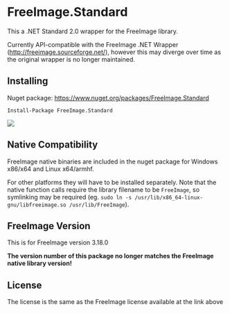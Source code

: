# FreeImage.Standard

This a .NET Standard 2.0 wrapper for the FreeImage library.

Currently API-compatible with the FreeImage .NET Wrapper (http://freeimage.sourceforge.net/), however this may diverge over time as the original wrapper is no longer maintained.

## Installing
Nuget package: https://www.nuget.org/packages/FreeImage.Standard

`Install-Package FreeImage.Standard`

![](https://img.shields.io/nuget/dt/FreeImage.Standard.svg)

## Native Compatibility

FreeImage native binaries are included in the nuget package for Windows x86/x64 and Linux x64/armhf.

For other platforms they will have to be installed separately. Note that the native function calls require the library filename to be `FreeImage`, so symlinking may be required (eg. `sudo ln -s /usr/lib/x86_64-linux-gnu/libfreeimage.so /usr/lib/FreeImage`).

## FreeImage Version

This is for FreeImage version 3.18.0 

**The version number of this package no longer matches the FreeImage native library version!**

## License

The license is the same as the FreeImage license available at the link above
